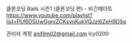 클론코딩 Rails 시즌1 (클론코딩 편) - 비긴메이트
https://www.youtube.com/playlist?list=PLf6DSUwGgnrZCKsvnKukVQJzj6ZpH9D5q

관리자 계정
anifilm02@gmail.com
lcy0200
